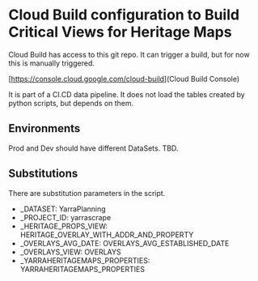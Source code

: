 # Cloud Build configuration to Build Critical Views for Heritage Maps

Cloud Build has access to this git repo.
It can trigger a build, but for now this is manually triggered.

[<https://console.cloud.google.com/cloud-build>](Cloud Build Console)

It is part of a CI.CD data pipeline.
It does not load the tables created by  python scripts, but depends on them.

## Environments

Prod and Dev should have different DataSets. TBD.

## Substitutions

There are substitution parameters in the script.

- _DATASET: YarraPlanning
- _PROJECT_ID: yarrascrape
- _HERITAGE_PROPS_VIEW: HERITAGE_OVERLAY_WITH_ADDR_AND_PROPERTY
- _OVERLAYS_AVG_DATE: OVERLAYS_AVG_ESTABLISHED_DATE
- _OVERLAYS_VIEW: OVERLAYS
- _YARRAHERITAGEMAPS_PROPERTIES: YARRAHERITAGEMAPS_PROPERTIES





